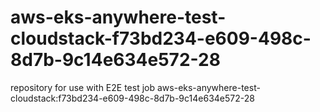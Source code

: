 # aws-eks-anywhere-test-cloudstack-f73bd234-e609-498c-8d7b-9c14e634e572-28
repository for use with E2E test job aws-eks-anywhere-test-cloudstack:f73bd234-e609-498c-8d7b-9c14e634e572-28
